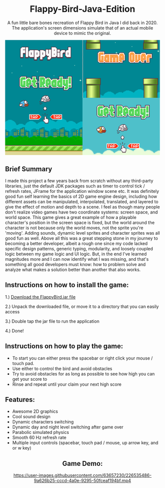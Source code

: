 <div align="center">

# Flappy-Bird-Java-Edition

A fun little bare bones recreation of Flappy Bird in Java I did back in 2020. The application's screen dimensions simulate that of an actual mobile device to mimic the original.

<img src="https://github.com/jcook03266/Flappy-Bird-Java-Edition/blob/main/Resources/flappybirdJavaEditionHero.png" width="800">
</div>

## Brief Summary

I made this project a few years back from scratch without any third-party libraries, just the default JDK packages such as timer to control tick / refresh rates, JFrame for the application window scene etc. It was definitely good fun self learning the basics of 2D game engine design, including how different assets can be manipulated, interpolated, translated, and layered to give the effect of motion and depth to a scene. I feel as though many people don't realize video games have two coordinate systems: screen space, and world space. This game gives a great example of how a playable character's position in the screen space is fixed, but the world around the character is not because only the world moves, not the sprite you're 'moving'. Adding sounds, dynamic level sprites and character sprites was all good fun as well. Above all this was a great stepping stone in my journey to becoming a better developer, albeit a rough one since my code lacked specific design patterns, generic typing, modularity, and loosely coupled logic between my game logic and UI logic. But, in the end I've learned magnitudes more and I can now identify what I was missing, and that's something all good developers must know: how to problem solve and analyze what makes a solution better than another that also works.

## Instructions on how to install the game:
1.) [Download the FlappyBird.jar file](https://github.com/jcook03266/Flappy-Bird-Java-Edition/blob/main/FlappyBirdJavaEdition.jar)

2.) Unpack the downloaded file, or move it to a directory that you can easily access

3.) Double tap the jar file to run the application

4.) Done!

## Instructions on how to play the game:
- To start you can either press the spacebar or right click your mouse / touch pad.
- Use either to control the bird and avoid obstacles
- Try to avoid obstacles for as long as possible to see how high you can get your score to
- Rinse and repeat until your claim your next high score

## Features:
- Awesome 2D graphics
- Cool sound design
- Dynamic characters switching
- Dynamic day and night level switching after game over
- Parabolic simulated physics
- Smooth 60 Hz refresh rate
- Multiple input controls (spacebar, touch pad / mouse, up arrow key, and or w key)

<div align="center">
  
  
##  Game Demo:
https://user-images.githubusercontent.com/63657230/226535486-9a626b25-cccd-4a0e-9295-50fceaf194bf.mp4
  
</div>
